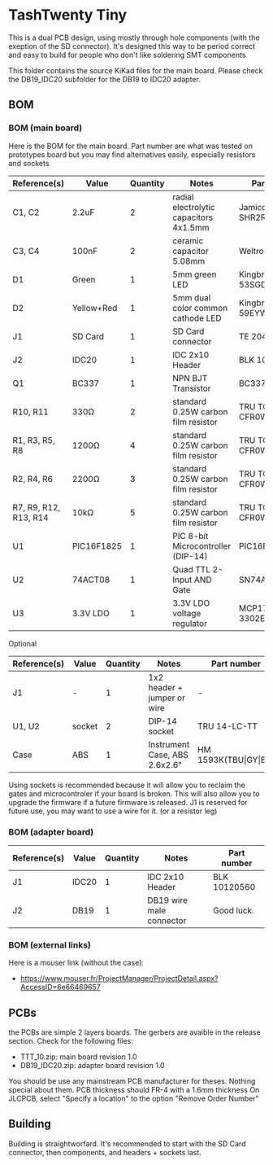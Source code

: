 # TashTwenty Tiny

This is a dual PCB design, using mostly through hole components (with the exeption of the SD connector). It's designed this way to be period correct and easy to build for people who don't like soldering SMT components

This folder contains the source KiKad files for the main board. Please check the DB19_IDC20 subfolder for the DB19 to IDC20 adapter. 

## BOM
### BOM (main board)
Here is the BOM for the main board. Part number are what was tested on prototypes board but you may find alternatives easily, especially resistors and sockets

| Reference(s)          | Value      | Quantity | Notes                                  | Part number           |
|-----------------------|------------|----------|----------------------------------------|-----------------------|
| C1, C2                | 2.2uF      | 2        | radial electrolytic capacitors 4x1.5mm | Jamicon SHR2R2M1HC07M |
| C3, C4                | 100nF      | 2        | ceramic capacitor 5.08mm               | Weltron 453358        |
| D1                    | Green      | 1        | 5mm green LED                          | Kingbright L-53SGD    |
| D2                    | Yellow+Red | 1        | 5mm dual color common cathode LED      | Kingbright L-59EYW    |
| J1                    | SD Card    | 1        | SD Card connector                      | TE 2041021-1          |
| J2                    | IDC20      | 1        | IDC 2x10 Header                        | BLK 10120560          |
| Q1                    | BC337      | 1        | NPN BJT Transistor                     | BC337                 |
| R10, R11              | 330Ω       | 2        | standard 0.25W carbon film resistor    | TRU TC-CFR0W4J0331    |
| R1, R3, R5, R8        | 1200Ω      | 4        | standard 0.25W carbon film resistor    | TRU TC-CFR0W4J0122    |
| R2, R4, R6            | 2200Ω      | 3        | standard 0.25W carbon film resistor    | TRU TC-CFR0W4J0222    |
| R7, R9, R12, R13, R14 | 10kΩ       | 5        | standard 0.25W carbon film resistor    | TRU TC-CFR0W4J0103    |
| U1                    | PIC16F1825 | 1        | PIC 8-bit Microcontroller (DIP-14)     | PIC16F1825-I/P        |
| U2                    | 74ACT08    | 1        | Quad TTL 2-Input AND Gate              | SN74ACT08N            |
| U3                    | 3.3V LDO   | 1        | 3.3V LDO voltage regulator             | MCP1700-3302E/TO      |

Optional

| Reference(s)          | Value      | Quantity | Notes                                  | Part number           |
|-----------------------|------------|----------|----------------------------------------|-----------------------|
| J1                    | -          | 1        | 1x2 header + jumper or wire            | -                     |
| U1, U2                | socket     | 2        | DIP-14 socket                          | TRU 14-LC-TT          |
| Case                  | ABS        | 1        | Instrument Case, ABS 2.6x2.6"          | HM 1593K(TBU\|GY\|BK) |

Using sockets is recommended because it will allow you to reclaim the gates and microcontroler if your board is broken. This will also allow you to upgrade the firmware if a future firmware is released.
J1 is reserved for future use, you may want to use a wire for it. (or a resistor leg)

### BOM (adapter board)

| Reference(s)          | Value      | Quantity | Notes                                  | Part number        |
|-----------------------|------------|----------|----------------------------------------|--------------------|
| J1                    | IDC20      | 1        | IDC 2x10 Header                        | BLK 10120560       |
| J2                    | DB19       | 1        | DB19 wire male connector               | Good luck.         |


### BOM (external links)
Here is a mouser link (without the case):
- https://www.mouser.fr/ProjectManager/ProjectDetail.aspx?AccessID=6e66469657

## PCBs
the PCBs are simple 2 layers boards. The gerbers are avaible in the release section.
Check for the following files:
* TTT_10.zip: main board revision 1.0
* DB19_IDC20.zip: adapter board revision 1.0

You should be use any mainstream PCB manufacturer for theses. Nothing special about them. PCB thickness should FR-4 with a 1.6mm thickness
On JLCPCB, select "Specify a location" to the option "Remove Order Number"

## Building
Building is straightworfard. It's recommended to start with the SD Card connector, then components, and headers + sockets last.
